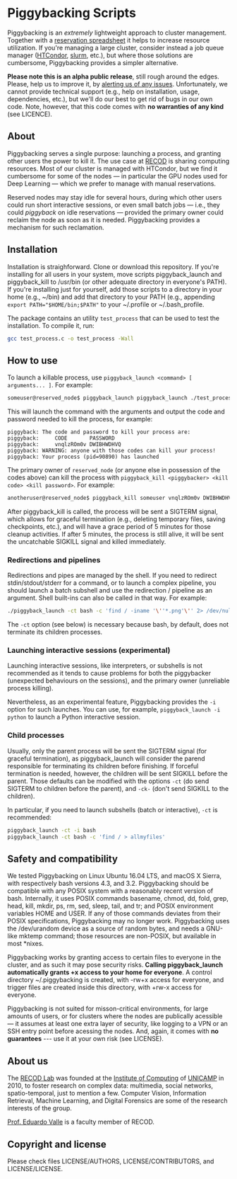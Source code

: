 # Piggybacking Scripts

Piggybacking is an *extremely* lightweight approach to cluster management. Together with a [reservation spreadsheet](https://goo.gl/zHG5uT) it helps to increase resource utilization. If you're managing a large cluster, consider instead a job queue manager ([HTCondor](http://htcondor.org/), [slurm](https://slurm.schedmd.com/), etc.), but where those solutions are cumbersome, Piggybacking provides a simpler alternative.

**Please note this is an alpha public release**, still rough around the edges. Please, help us to improve it, by [alerting us of any issues](https://github.com/recodbr/piggybacking/issues). Unfortunately, we cannot provide technical support (e.g., help on installation, usage, dependencies, etc.), but we'll do our best to get rid of bugs in our own code. Note, however, that this code comes with **no warranties of any kind** (see LICENCE).

## About

Piggybacking serves a single purpose: launching a process, and granting other users the power to kill it. The use case at [RECOD](https://recodbr.wordpress.com/) is sharing computing resources. Most of our cluster is managed with HTCondor, but we find it cumbersome for some of the nodes — in particular the GPU nodes used for Deep Learning — which we prefer to manage with manual reservations.

Reserved nodes may stay idle for several hours, during which other users could run short interactive sessions, or even small batch jobs — i.e., they could *piggyback* on idle reservations — provided the primary owner could reclaim the node as soon as it is needed. Piggybacking provides a mechanism for such reclamation.

## Installation

Installation is straighforward. Clone or download this repository. If you're installing for all users in your system, move scripts piggyback_launch and piggyback_kill to /usr/bin (or other adequate directory in everyone's PATH). If you're installing just for yourself, add those scripts to a directory in your home (e.g., ~/bin) and add that directory to your PATH (e.g., appending ```export PATH="$HOME/bin;$PATH"``` to your ~/.profile or ~/.bash_profile.

The package contains an utility ```test_process``` that can be used to test the installation. To compile it, run:

```bash
gcc test_process.c -o test_process -Wall
```

## How to use

To launch a killable process, use ```piggyback_launch <command> [ arguments... ]```. For example:

```bash
someuser@reserved_node$ piggyback_launch piggyback_launch ./test_process 60 --ignore-sigterm "dummy argument 1" dummy_argument_2 'dummy argument 3'
```

This will launch the command with the arguments and output the code and password needed to kill the process, for example:

```
piggyback: The code and password to kill your process are:
piggyback:     CODE       PASSWORD
piggyback:     vnqlzROm0v DWIBHWDHVQ
piggyback: WARNING: anyone with those codes can kill your process!
piggyback: Your process (pid=90890) has launched
```

The primary owner of ```reserved_node``` (or anyone else in possession of the codes above) can kill the process with ```piggyback_kill <piggybacker> <kill code> <kill password>```. For example:

```bash
anotheruser@reserved_node$ piggyback_kill someuser vnqlzROm0v DWIBHWDHVQ
```

After piggyback_kill is called, the process will be sent a SIGTERM signal, which allows for graceful termination (e.g., deleting temporary files, saving checkpoints, etc.), and will have a grace period of 5 minutes for those cleanup activities. If after 5 minutes, the process is still alive, it will be sent the uncatchable SIGKILL signal and killed immediately.

### Redirections and pipelines

Redirections and pipes are managed by the shell. If you need to redirect stdin/stdout/stderr for a command, or to launch a complex pipeline, you should launch a batch subshell and use the redirection / pipeline as an argument. Shell built-ins can also be called in that way. For example:

```bash
./piggyback_launch -ct bash -c 'find / -iname '\''*.png'\'' 2> /dev/null | tr "a-z" "A-Z" > images'
```

The ```-ct``` option (see below) is necessary because bash, by default, does not terminate its children processes.

### Launching interactive sessions (experimental)

Launching interactive sessions, like interpreters, or subshells is not recommended as it tends to cause problems for both the piggybacker (unexpected behaviours on the sessions), and the primary owner (unreliable process killing).

Nevertheless, as an experimental feature, Piggybacking provides the ```-i``` option for such launches. You can use, for example, ```piggyback_launch -i python``` to launch a Python interactive session.

### Child processes

Usually, only the parent process will be sent the SIGTERM signal (for graceful termination), as piggyback_launch will consider the parend responsible for terminating its children before finishing. If forceful termination is needed, however, the children will be sent SIGKILL before the parent. Those defaults can be modified with the options ```-ct``` (do send SIGTERM to children before the parent), and ```-ck-``` (don't send SIGKILL to the children).

In particular, if you need to launch subshells (batch or interactive), ```-ct``` is recommended:

```bash
piggyback_launch -ct -i bash
piggyback_launch -ct bash -c 'find / > allmyfiles'
```

## Safety and compatibility

We tested Piggybacking on Linux Ubuntu 16.04 LTS, and macOS X Sierra, with respectively bash versions 4.3, and 3.2. Piggybacking should be compatible with any POSIX system with a reasonably recent version of bash. Internally, it uses POSIX commands basename, chmod, dd, fold, grep, head, kill, mkdir, ps, rm, sed, sleep, tail, and tr; and POSIX environment variables HOME and USER. If any of those commands deviates from their POSIX specifications, Piggybacking may no longer work. Piggybacking uses the /dev/urandom device as a source of random bytes, and needs a GNU-like mktemp command; those resources are non-POSIX, but available in most *nixes.

Piggybacking works by granting access to certain files to everyone in the cluster, and as such it may pose security risks. **Calling piggyback_launch automatically grants +x access to your home for everyone**. A control directory ~/.piggybacking is created, with -rw+x access for everyone, and trigger files are created inside this directory, with +rw-x access for everyone.

Piggybacking is not suited for misson-critical environments, for large amounts of users, or for clusters where the nodes are publically acessible — it assumes at least one extra layer of security, like logging to a VPN or an SSH entry point before acessing the nodes. And, again, it comes with **no guarantees** --- use it at your own risk (see LICENSE).

## About us

The [RECOD Lab](https://recodbr.wordpress.com/) was founded at the [Institute of Computing](http://www.ic.unicamp.br/) of [UNICAMP](http://www.unicamp.br/) in 2010, to foster research on complex data: multimedia, social networks, spatio-temporal, just to mention a few. Computer Vision, Information Retrieval, Machine Learning, and Digital Forensics are some of the research interests of the group.

[Prof. Eduardo Valle](http://eduardovalle.com/) is a faculty member of RECOD.

## Copyright and license

Please check files LICENSE/AUTHORS, LICENSE/CONTRIBUTORS, and LICENSE/LICENSE.
